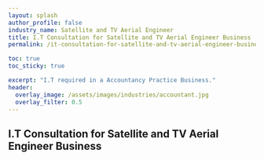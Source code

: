 ```yaml
---
layout: splash 
author_profile: false 
industry_name: Satellite and TV Aerial Engineer
title: I.T Consultation for Satellite and TV Aerial Engineer Business
permalink: /it-consultation-for-satellite-and-tv-aerial-engineer-business

toc: true
toc_sticky: true

excerpt: "I.T required in a Accountancy Practice Business."
header:
  overlay_image: /assets/images/industries/accountant.jpg
  overlay_filter: 0.5 
---
```


## I.T Consultation for Satellite and TV Aerial Engineer Business